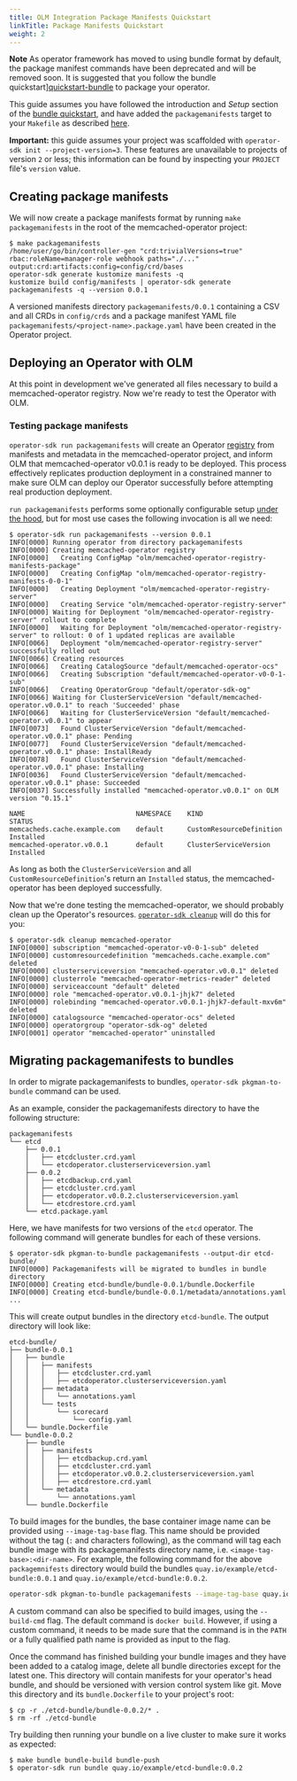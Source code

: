 ```yaml
---
title: OLM Integration Package Manifests Quickstart
linkTitle: Package Manifests Quickstart
weight: 2
---
```

<!-- TODO(2.0.0): remove this document -->

**Note**
As operator framework has moved to using bundle format by default, the package manifest commands have been deprecated and will be removed soon. It is suggested that you follow the bundle quickstart][quickstart-bundle] to package your operator. 

This guide assumes you have followed the introduction and *Setup* section of the [bundle quickstart][quickstart-bundle],
and have added the `packagemanifests` target to your `Makefile` as described [here][doc-packagemanifests-makefile].

**Important:** this guide assumes your project was scaffolded with `operator-sdk init --project-version=3`.
These features are unavailable to projects of version `2` or less; this information can be found by inspecting
your `PROJECT` file's `version` value.

## Creating package manifests

We will now create a package manifests format by running `make packagemanifests` in the root of the memcached-operator project:

```console
$ make packagemanifests
/home/user/go/bin/controller-gen "crd:trivialVersions=true" rbac:roleName=manager-role webhook paths="./..." output:crd:artifacts:config=config/crd/bases
operator-sdk generate kustomize manifests -q
kustomize build config/manifests | operator-sdk generate packagemanifests -q --version 0.0.1
```

A versioned manifests directory `packagemanifests/0.0.1` containing a CSV and all CRDs in `config/crds` and a
package manifest YAML file `packagemanifests/<project-name>.package.yaml` have been created in the Operator project.

## Deploying an Operator with OLM

At this point in development we've generated all files necessary to build a memcached-operator registry.
Now we're ready to test the Operator with OLM.

### Testing package manifests

`operator-sdk run packagemanifests` will create an Operator [registry][operator-registry]
from manifests and metadata in the memcached-operator project, and inform OLM that memcached-operator v0.0.1
is ready to be deployed. This process effectively replicates production deployment in a constrained manner
to make sure OLM can deploy our Operator successfully before attempting real production deployment.

`run packagemanifests` performs some optionally configurable setup [under the hood][doc-testing-deployment], but for
most use cases the following invocation is all we need:

```console
$ operator-sdk run packagemanifests --version 0.0.1
INFO[0000] Running operator from directory packagemanifests
INFO[0000] Creating memcached-operator registry         
INFO[0000]   Creating ConfigMap "olm/memcached-operator-registry-manifests-package"
INFO[0000]   Creating ConfigMap "olm/memcached-operator-registry-manifests-0-0-1"
INFO[0000]   Creating Deployment "olm/memcached-operator-registry-server"
INFO[0000]   Creating Service "olm/memcached-operator-registry-server"
INFO[0000] Waiting for Deployment "olm/memcached-operator-registry-server" rollout to complete
INFO[0000]   Waiting for Deployment "olm/memcached-operator-registry-server" to rollout: 0 of 1 updated replicas are available
INFO[0066]   Deployment "olm/memcached-operator-registry-server" successfully rolled out
INFO[0066] Creating resources                           
INFO[0066]   Creating CatalogSource "default/memcached-operator-ocs"
INFO[0066]   Creating Subscription "default/memcached-operator-v0-0-1-sub"
INFO[0066]   Creating OperatorGroup "default/operator-sdk-og"
INFO[0066] Waiting for ClusterServiceVersion "default/memcached-operator.v0.0.1" to reach 'Succeeded' phase
INFO[0066]   Waiting for ClusterServiceVersion "default/memcached-operator.v0.0.1" to appear
INFO[0073]   Found ClusterServiceVersion "default/memcached-operator.v0.0.1" phase: Pending
INFO[0077]   Found ClusterServiceVersion "default/memcached-operator.v0.0.1" phase: InstallReady
INFO[0078]   Found ClusterServiceVersion "default/memcached-operator.v0.0.1" phase: Installing
INFO[0036]   Found ClusterServiceVersion "default/memcached-operator.v0.0.1" phase: Succeeded
INFO[0037] Successfully installed "memcached-operator.v0.0.1" on OLM version "0.15.1"

NAME                            NAMESPACE    KIND                        STATUS
memcacheds.cache.example.com    default      CustomResourceDefinition    Installed
memcached-operator.v0.0.1       default      ClusterServiceVersion       Installed
```

As long as both the `ClusterServiceVersion` and all `CustomResourceDefinition`'s return an `Installed` status,
the memcached-operator has been deployed successfully.

Now that we're done testing the memcached-operator, we should probably clean up the Operator's resources.
[`operator-sdk cleanup`][cli-cleanup] will do this for you:

```console
$ operator-sdk cleanup memcached-operator
INFO[0000] subscription "memcached-operator-v0-0-1-sub" deleted
INFO[0000] customresourcedefinition "memcacheds.cache.example.com" deleted
INFO[0000] clusterserviceversion "memcached-operator.v0.0.1" deleted
INFO[0000] clusterrole "memcached-operator-metrics-reader" deleted
INFO[0000] serviceaccount "default" deleted
INFO[0000] role "memcached-operator.v0.0.1-jhjk7" deleted
INFO[0000] rolebinding "memcached-operator.v0.0.1-jhjk7-default-mxv6m" deleted
INFO[0000] catalogsource "memcached-operator-ocs" deleted
INFO[0000] operatorgroup "operator-sdk-og" deleted
INFO[0001] operator "memcached-operator" uninstalled
```

## Migrating packagemanifests to bundles

In order to migrate packagemanifests to bundles, `operator-sdk pkgman-to-bundle` command can be used.

As an example, consider the packagemanifests directory to have the following structure:

```
packagemanifests
└── etcd
    ├── 0.0.1
    │   ├── etcdcluster.crd.yaml
    │   └── etcdoperator.clusterserviceversion.yaml
    ├── 0.0.2
    │   ├── etcdbackup.crd.yaml
    │   ├── etcdcluster.crd.yaml
    │   ├── etcdoperator.v0.0.2.clusterserviceversion.yaml
    │   └── etcdrestore.crd.yaml
    └── etcd.package.yaml
```

Here, we have manifests for two versions of the `etcd` operator. The following command will generate bundles for each of these versions.

```console
$ operator-sdk pkgman-to-bundle packagemanifests --output-dir etcd-bundle/
INFO[0000] Packagemanifests will be migrated to bundles in bundle directory
INFO[0000] Creating etcd-bundle/bundle-0.0.1/bundle.Dockerfile
INFO[0000] Creating etcd-bundle/bundle-0.0.1/metadata/annotations.yaml
...
```

This will create output bundles in the directory `etcd-bundle`. The output directory will look like:

```
etcd-bundle/
├── bundle-0.0.1
│   ├── bundle
│   │   ├── manifests
│   │   │   ├── etcdcluster.crd.yaml
│   │   │   ├── etcdoperator.clusterserviceversion.yaml
│   │   ├── metadata
│   │   │   └── annotations.yaml
│   │   └── tests
│   │       └── scorecard
│   │           └── config.yaml
│   └── bundle.Dockerfile
└── bundle-0.0.2
    ├── bundle
    │   ├── manifests
    │   │   ├── etcdbackup.crd.yaml
    │   │   ├── etcdcluster.crd.yaml
    │   │   ├── etcdoperator.v0.0.2.clusterserviceversion.yaml
    │   │   ├── etcdrestore.crd.yaml
    │   └── metadata
    │       └── annotations.yaml
    └── bundle.Dockerfile
```

To build images for the bundles, the base container image name can be provided using `--image-tag-base` flag. This name should be provided without the tag (`:` and characters following), as the command will tag each bundle image with its packagemanifests directory name, i.e. `<image-tag-base>:<dir-name>`. For example, the following command for the above `packagemnifests` directory would build the bundles `quay.io/example/etcd-bundle:0.0.1` and `quay.io/example/etcd-bundle:0.0.2`.

```sh
operator-sdk pkgman-to-bundle packagemanifests --image-tag-base quay.io/example/etcd-bundle
```

A custom command can also be specified to build images, using the `--build-cmd` flag. The default command is `docker build`. However, if using a custom command, it needs to be made sure that the command is in the `PATH` or a fully qualified path name is provided as input to the flag.

Once the command has finished building your bundle images and they have been added to a catalog image, delete all bundle directories except for the latest one. This directory will contain manifests for your operator's head bundle, and should be versioned with version control system like git. Move this directory and its `bundle.Dockerfile` to your project's root:

```console
$ cp -r ./etcd-bundle/bundle-0.0.2/* .
$ rm -rf ./etcd-bundle
```

Try building then running your bundle on a live cluster to make sure it works as expected:

```console
$ make bundle bundle-build bundle-push
$ operator-sdk run bundle quay.io/example/etcd-bundle:0.0.2
```

[quickstart-bundle]:/docs/olm-integration/quickstart-bundle
[operator-registry]:https://github.com/operator-framework/operator-registry
[cli-cleanup]:/docs/cli/operator-sdk_cleanup
[doc-packagemanifests-makefile]:/docs/olm-integration/generation/#package-manifests-format
[doc-testing-deployment]:/docs/olm-integration/testing-deployment
